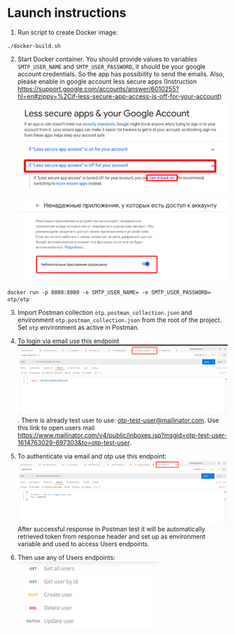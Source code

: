# Launch instructions
1) Run script to create Docker image: 
```
./docker-build.sh
```

2) Start Docker container. You should provide values to variables `SMTP_USER_NAME` and `SMTP_USER_PASSWORD`, 
   it should be your google account credentials. So the app has possibility to send the emails. 
   Also, please enable in google account less secure apps (Instruction https://support.google.com/accounts/answer/6010255?hl=en#zippy=%2Cif-less-secure-app-access-is-off-for-your-account)
![img_1.png](img_1.png)
![img_2.png](img_2.png)
```
docker run -p 8080:8080 -e SMTP_USER_NAME= -e SMTP_USER_PASSWORD= otp/otp
```

3) Import Postman collection `otp.postman_collection.json` and environment `otp.postman_collection.json` from the root of the project. Set `otp` environment as active in Postman.

4) To login via email use this endpoint ![img.png](img.png). There is already test user to use: otp-test-user@mailinator.com. Use this link to open users mail https://www.mailinator.com/v4/public/inboxes.jsp?msgid=otp-test-user-1614763029-697303&to=otp-test-user.

5) To authenticate via email and otp use this endpoint: ![img_3.png](img_3.png)
After successful response in Postman test it will be automatically retrieved token from response header and set up as environment variable and used to access Users endpoints.
   
6) Then use any of Users endpoints:
![img_4.png](img_4.png)
